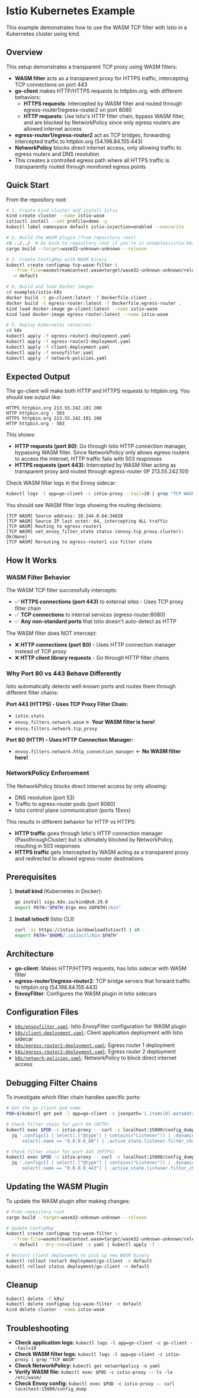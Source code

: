 # Istio Kubernetes Example

This example demonstrates how to use the WASM TCP filter with Istio in a Kubernetes cluster using kind.

## Overview

This setup demonstrates a transparent TCP proxy using WASM filters:

- **WASM filter** acts as a transparent proxy for HTTPS traffic, intercepting TCP connections on port 443
- **go-client** makes HTTP/HTTPS requests to httpbin.org, with different behaviors:
  - **HTTPS requests**: Intercepted by WASM filter and routed through egress-router1/egress-router2 on port 8080
  - **HTTP requests**: Use Istio's HTTP filter chain, bypass WASM filter, and are blocked by NetworkPolicy since only egress routers are allowed internet access
- **egress-router1/egress-router2** act as TCP bridges, forwarding intercepted traffic to httpbin.org (54.198.84.155:443)
- **NetworkPolicy** blocks direct internet access, only allowing traffic to egress routers and DNS resolution
- This creates a controlled egress path where all HTTPS traffic is transparently routed through monitored egress points

## Quick Start

From the repository root:

```bash
# 1. Create kind cluster and install Istio
kind create cluster --name istio-wasm
istioctl install --set profile=demo -y
kubectl label namespace default istio-injection=enabled --overwrite

# 2. Build the WASM plugin (from repository root)
cd ../../  # Go back to repository root if you're in examples/istio-k8s
cargo build --target=wasm32-unknown-unknown --release

# 3. Create ConfigMap with WASM binary
kubectl create configmap tcp-wasm-filter \
  --from-file=wasmstreamcontext.wasm=target/wasm32-unknown-unknown/release/wasmstreamcontext.wasm \
  -n default

# 4. Build and load Docker images
cd examples/istio-k8s
docker build -t go-client:latest -f Dockerfile.client .
docker build -t egress-router:latest -f Dockerfile.egress-router .
kind load docker-image go-client:latest --name istio-wasm
kind load docker-image egress-router:latest --name istio-wasm

# 5. Deploy Kubernetes resources
cd k8s
kubectl apply -f egress-router1-deployment.yaml
kubectl apply -f egress-router2-deployment.yaml
kubectl apply -f client-deployment.yaml
kubectl apply -f envoyfilter.yaml
kubectl apply -f network-policies.yaml
```

## Expected Output

The go-client will make both HTTP and HTTPS requests to httpbin.org. You should see output like:

```
HTTPS httpbin.org 213.55.242.101 200
HTTP httpbin.org - 503
HTTPS httpbin.org 213.55.242.101 200
HTTP httpbin.org - 503
```

This shows:

- **HTTP requests (port 80)**: Go through Istio HTTP connection manager, bypassing WASM filter. Since NetworkPolicy only allows egress routers to access the internet, HTTP traffic fails with 503 responses
- **HTTPS requests (port 443)**: Intercepted by WASM filter acting as transparent proxy and routed through egress-router (IP 213.55.242.101)

Check WASM filter logs in the Envoy sidecar:

```bash
kubectl logs -l app=go-client -c istio-proxy --tail=20 | grep "TCP WASM"
```

You should see WASM filter logs showing the routing decisions:

```
[TCP WASM] Source address: 10.244.0.64:34028
[TCP WASM] Source IP last octet: 64, intercepting ALL traffic
[TCP WASM] Routing to egress-router1
[TCP WASM] set_envoy_filter_state status (envoy.tcp_proxy.cluster): Ok(None)
[TCP WASM] Rerouting to egress-router1 via filter state
```

## How It Works

### WASM Filter Behavior

The WASM TCP filter successfully intercepts:

- ✅ **HTTPS connections (port 443)** to external sites - Uses TCP proxy filter chain
- ✅ **TCP connections** to internal services (egress-router:8080)
- ✅ **Any non-standard ports** that Istio doesn't auto-detect as HTTP

The WASM filter does NOT intercept:

- ❌ **HTTP connections (port 80)** - Uses HTTP connection manager instead of TCP proxy
- ❌ **HTTP client library requests** - Go through HTTP filter chains

### Why Port 80 vs 443 Behave Differently

Istio automatically detects well-known ports and routes them through different filter chains:

**Port 443 (HTTPS) - Uses TCP Proxy Filter Chain:**

- `istio.stats`
- `envoy.filters.network.wasm` ← **Your WASM filter is here!**
- `envoy.filters.network.tcp_proxy`

**Port 80 (HTTP) - Uses HTTP Connection Manager:**

- `envoy.filters.network.http_connection_manager` ← **No WASM filter here!**

### NetworkPolicy Enforcement

The NetworkPolicy blocks direct internet access by only allowing:

- DNS resolution (port 53)
- Traffic to egress-router pods (port 8080)
- Istio control plane communication (ports 15xxx)

This results in different behavior for HTTP vs HTTPS:

- **HTTP traffic** goes through Istio's HTTP connection manager (PassthroughCluster) but is ultimately blocked by NetworkPolicy, resulting in 503 responses
- **HTTPS traffic** gets intercepted by WASM acting as a transparent proxy and redirected to allowed egress-router destinations

## Prerequisites

1. **Install kind** (Kubernetes in Docker):

   ```bash
   go install sigs.k8s.io/kind@v0.29.0
   export PATH="$PATH:$(go env GOPATH)/bin"
   ```

2. **Install istioctl** (Istio CLI):
   ```bash
   curl -sL https://istio.io/downloadIstioctl | sh -
   export PATH="$HOME/.istioctl/bin:$PATH"
   ```

## Architecture

- **go-client**: Makes HTTP/HTTPS requests, has Istio sidecar with WASM filter
- **egress-router1/egress-router2**: TCP bridge servers that forward traffic to httpbin.org (54.198.84.155:443)
- **EnvoyFilter**: Configures the WASM plugin in Istio sidecars

## Configuration Files

- [`k8s/envoyfilter.yaml`](k8s/envoyfilter.yaml): Istio EnvoyFilter configuration for WASM plugin
- [`k8s/client-deployment.yaml`](k8s/client-deployment.yaml): Client application deployment with Istio sidecar
- [`k8s/egress-router1-deployment.yaml`](k8s/egress-router1-deployment.yaml): Egress router 1 deployment
- [`k8s/egress-router2-deployment.yaml`](k8s/egress-router2-deployment.yaml): Egress router 2 deployment
- [`k8s/network-policies.yaml`](k8s/network-policies.yaml): NetworkPolicy to block direct internet access

## Debugging Filter Chains

To investigate which filter chain handles specific ports:

```bash
# Get the go-client pod name
POD=$(kubectl get pod -l app=go-client -o jsonpath='{.items[0].metadata.name}')

# Check filter chain for port 80 (HTTP)
kubectl exec $POD -c istio-proxy -- curl -s localhost:15000/config_dump | \
  jq '.configs[] | select(.["@type"] | contains("Listener")) | .dynamic_listeners[] |
      select(.name == "0.0.0.0_80") | .active_state.listener.filter_chains[0].filters[] | .name'

# Check filter chain for port 443 (HTTPS)
kubectl exec $POD -c istio-proxy -- curl -s localhost:15000/config_dump | \
  jq '.configs[] | select(.["@type"] | contains("Listener")) | .dynamic_listeners[] |
      select(.name == "0.0.0.0_443") | .active_state.listener.filter_chains[0].filters[] | .name'
```

## Updating the WASM Plugin

To update the WASM plugin after making changes:

```bash
# From repository root
cargo build --target=wasm32-unknown-unknown --release

# Update ConfigMap
kubectl create configmap tcp-wasm-filter \
  --from-file=wasmstreamcontext.wasm=target/wasm32-unknown-unknown/release/wasmstreamcontext.wasm \
  -n default --dry-run=client -o yaml | kubectl apply -f -

# Restart client deployment to pick up new WASM binary
kubectl rollout restart deployment/go-client -n default
kubectl rollout status deployment/go-client -n default
```

## Cleanup

```bash
kubectl delete -f k8s/
kubectl delete configmap tcp-wasm-filter -n default
kind delete cluster --name istio-wasm
```

## Troubleshooting

- **Check application logs:** `kubectl logs -l app=go-client -c go-client --tail=10`
- **Check WASM filter logs:** `kubectl logs -l app=go-client -c istio-proxy | grep "TCP WASM"`
- **Check NetworkPolicy:** `kubectl get networkpolicy -o yaml`
- **Verify WASM file:** `kubectl exec $POD -c istio-proxy -- ls -la /etc/wasm/`
- **Check Envoy config:** `kubectl exec $POD -c istio-proxy -- curl localhost:15000/config_dump`
